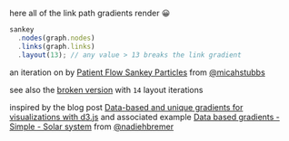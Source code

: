 here all of the link path gradients render 😀
 
```javascript
sankey
  .nodes(graph.nodes)
  .links(graph.links)
  .layout(13); // any value > 13 breaks the link gradient
```

an iteration on by [Patient Flow Sankey Particles](http://bl.ocks.org/micahstubbs/ed0ae1c70256849dab3e35a0241389c9) from [@micahstubbs](https://twitter.com/micahstubbs)

see also the [broken version](https://bl.ocks.org/micahstubbs/bf90fda6717e243832edad6ed9f82814) with `14` layout iterations

inspired by the blog post [Data-based and unique gradients for visualizations with d3.js](http://www.visualcinnamon.com/2016/05/data-based-svg-gradient-d3.html) and associated example [Data based gradients - Simple - Solar system](http://bl.ocks.org/nbremer/f4138083889ba159ae8385b4a54da8fb) from [@nadiehbremer](https://twitter.com/nadiehbremer)